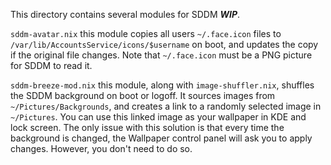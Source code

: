 This directory contains several modules for SDDM ***WIP***.

```sddm-avatar.nix``` this module copies all users ```~/.face.icon``` files to ```/var/lib/AccountsService/icons/$username``` on boot, and updates the copy if the original file changes. Note that ```~/.face.icon``` must be a PNG picture for SDDM to read it.

```sddm-breeze-mod.nix``` this module, along with ```image-shuffler.nix```, shuffles the SDDM background on boot or logoff. It sources images from ```~/Pictures/Backgrounds```, and creates a link to a randomly selected image in ```~/Pictures```. You can use this linked image as your wallpaper in KDE and lock screen.
The only issue with this solution is that every time the background is changed, the Wallpaper control panel will ask you to apply changes. However, you don't need to do so.
